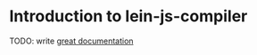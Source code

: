 # Introduction to lein-js-compiler

TODO: write [great documentation](http://jacobian.org/writing/great-documentation/what-to-write/)
